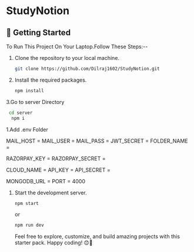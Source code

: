 # StudyNotion


## 🚀 Getting Started

To Run This Project On Your Laptop.Follow These Steps:--

1. Clone the repository to your local machine.
    ```sh
    git clone https://github.com/Dilraj1602/StudyNotion.git
    ```

2. Install the required packages.
    ```sh
    npm install
    ```
    
3.Go to server Directory
   ```sh
    cd server
     npm i
   ```

1.Add .env Folder

MAIL_HOST = 
MAIL_USER = 
MAIL_PASS = 
JWT_SECRET = 
FOLDER_NAME = 

RAZORPAY_KEY = 
RAZORPAY_SECRET = 

CLOUD_NAME = 
API_KEY = 
API_SECRET = 

MONGODB_URL = 
PORT = 4000


1. Start the development server.
    ```sh
    npm start
    ```
    or
    ```sh
    npm run dev
    ```

    Feel free to explore, customize, and build amazing projects with this starter pack. Happy coding! 😊🚀
